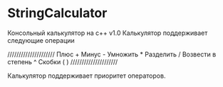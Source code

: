 # StringCalculator
Консольный калькулятор на c++ v1.0
Калькулятор поддерживает следующие операции

/////////////////////
Плюс +
Минус -
Умножить *
Разделить /
Возвести в степень ^
Скобки ( )
/////////////////////

Калькулятор поддерживает приоритет операторов.
